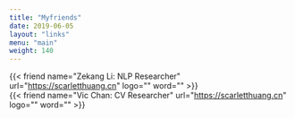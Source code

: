 ```yaml
---
title: "Myfriends"
date: 2019-06-05
layout: "links"
menu: "main"
weight: 140
---
```

{{< friend name="Zekang Li: NLP Researcher" url="https://scarletthuang.cn" logo="" word="" >}}  
{{< friend name="Vic Chan: CV Researcher" url="https://scarletthuang.cn" logo="" word="" >}} 
